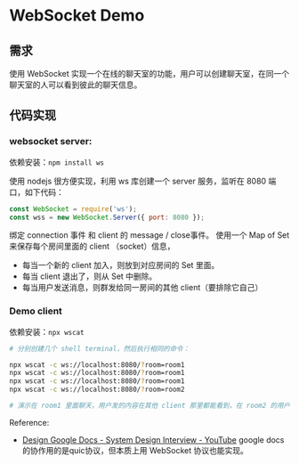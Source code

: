 # WebSocket Demo

## 需求

使用 WebSocket 实现一个在线的聊天室的功能，用户可以创建聊天室，在同一个聊天室的人可以看到彼此的聊天信息。

## 代码实现

### websocket server:

依赖安装：`npm install ws`

使用 nodejs 很方便实现，利用 ws 库创建一个 server 服务，监听在 8080 端口，如下代码：
```js
const WebSocket = require('ws');
const wss = new WebSocket.Server({ port: 8080 });
```

绑定 connection 事件 和 client 的 message /  close事件。
使用一个 Map  of Set 来保存每个房间里面的 client （socket）信息，
- 每当一个新的 client 加入，则放到对应房间的 Set 里面。
- 每当 client 退出了，则从 Set 中删除。
- 每当用户发送消息，则群发给同一房间的其他 client（要排除它自己）
### Demo client

依赖安装：`npx wscat`

```bash
# 分别创建几个 shell terminal，然后执行相同的命令：

npx wscat -c ws://localhost:8080/?room=room1
npx wscat -c ws://localhost:8080/?room=room1
npx wscat -c ws://localhost:8080/?room=room1
npx wscat -c ws://localhost:8080/?room=room2

# 演示在 room1 里面聊天，用户发的内容在其他 client 那里都能看到，在 room2 的用户窗口里看不到。
```


Reference:
- [Design Google Docs - System Design Interview - YouTube](https://www.youtube.com/watch?v=9JKBlkwg0yM)  google docs的协作用的是quic协议，但本质上用 WebSocket 协议也能实现。